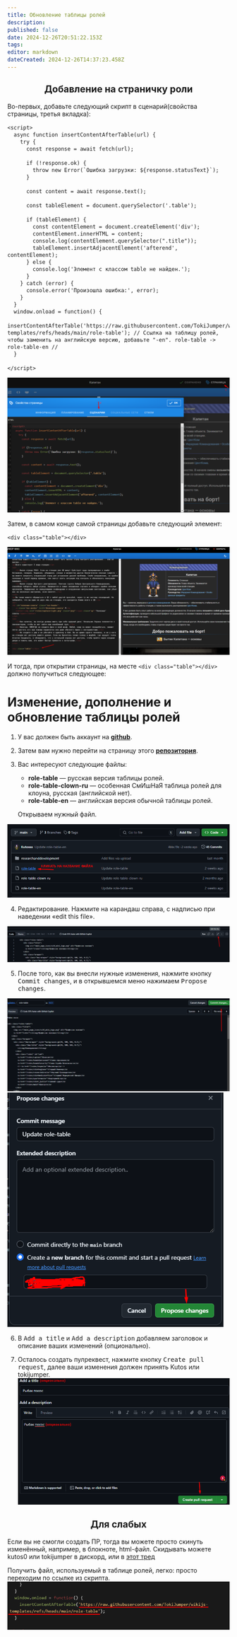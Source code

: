 ```yaml
---
title: Обновление таблицы ролей
description: 
published: false
date: 2024-12-26T20:51:22.153Z
tags: 
editor: markdown
dateCreated: 2024-12-26T14:37:23.458Z
---
```



## <center>Добавление на страничку роли
Во-первых, добавьте следующий скрипт в сценарий(свойства страницы, третья вкладка):

```
<script>
  async function insertContentAfterTable(url) {
    try {
      const response = await fetch(url);

      if (!response.ok) {
        throw new Error(`Ошибка загрузки: ${response.statusText}`);
      }

      const content = await response.text();

      const tableElement = document.querySelector('.table');

      if (tableElement) {
        const contentElement = document.createElement('div');
        contentElement.innerHTML = content;
        console.log(contentElement.querySelector(".title"));
        tableElement.insertAdjacentElement('afterend', contentElement);
      } else {
        console.log('Элемент с классом table не найден.');
      }
    } catch (error) {
      console.error('Произошла ошибка:', error);
    }
  }
  window.onload = function() {
    insertContentAfterTable('https://raw.githubusercontent.com/TokiJumper/wikijs-templates/refs/heads/main/role-table'); // Ссылка на таблицу ролей, чтобы заменить на английскую версию, добавьте "-en". role-table -> role-table-en //
  }

</script>
```
![screenshot_36.png](/guides/wiki/screenshot_36.png)

Затем, в самом конце самой страницы добавьте следующий элемент:

```
<div class="table"></div>
```
![screenshot_37.png](/guides/wiki/screenshot_37.png)

И тогда, при открытии страницы, на месте ```<div class="table"></div>``` должно получиться следующее:

<div class="table"></div>

# Изменение, дополнение и обновление таблицы ролей

1. У вас должен быть аккаунт на [**github**](https://github.com/).

2. Затем вам нужно перейти на страницу этого [**репозитория**](https://github.com/TokiJumper/wikijs-templates/tree/main).

3. Вас интересуют следующие файлы:
    * **role-table** — русская версия таблицы ролей.
    * **role-table-clown-ru** — особенная СмИшНаЯ таблица ролей для клоуна, русская (английской нет).
    * **role-table-en** — английская версия обычной таблицы ролей.

   Открываем нужный файл.

![screenshot_38.png](/guides/wiki/screenshot_38.png)

4. Редактирование. Нажмите на карандаш справа, с надписью при наведении «edit this file».

![screenshot_39.png](/guides/wiki/screenshot_39.png)

5. После того, как вы внесли нужные изменения, нажмите кнопку <kbd>Commit changes</kbd>, и в открывшемся меню нажимаем <kbd>Propose changes</kbd>.

![screenshot_40.png](/guides/wiki/screenshot_40.png)
![screenshot_41.png](/guides/wiki/screenshot_41.png)

6. В <kbd>Add a title</kbd> и <kbd>Add a description</kbd> добавляем заголовок и описание ваших изменений (опционально).

7. Осталось создать пулреквест, нажмите кнопку <kbd>Create pull request</kbd>, далее ваши изменения должен принять Kutos или tokijumper.
![screenshot_42.png](/guides/wiki/screenshot_42.png)

## <center> Для слабых

Если вы не смогли создать ПР, тогда вы можете просто скинуть изменённый, например, в блокноте, html-файл.
  Скидывать можете kutos0 или tokijumper в дискорд, или в <a href="https://discord.com/channels/1274878892657741835/1305616260440264715.">этот тред</a> 

Получить файл, используемый в таблице ролей, легко: просто переходим по ссылке из скрипта. 
![screenshot_43.png](/guides/wiki/screenshot_43.png)
